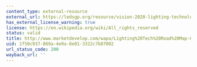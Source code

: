 ```yaml
---
content_type: external-resource
external_url: https://ledsgp.org/resource/vision-2020-lighting-technology-roadmap/?loclang=en_gb
has_external_license_warning: true
license: https://en.wikipedia.org/wiki/All_rights_reserved
status: valid
title: http://www.marketdevelop.com/wapa/Lighting%20Tech%20Road%20Map-Grand%20Island.pdf
uid: 1f50c937-869a-4e9a-8e01-3322c7b87002
url_status_code: 200
wayback_url: ''
---
```

